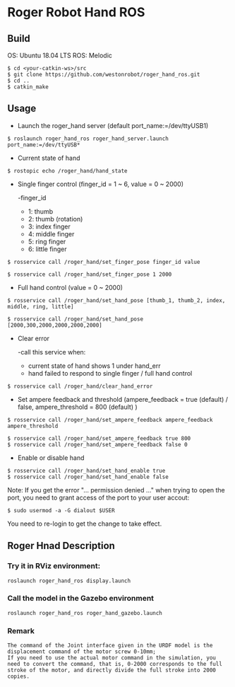 # Roger Robot Hand ROS

## Build

OS: Ubuntu 18.04 LTS
ROS: Melodic

```
$ cd <your-catkin-ws>/src
$ git clone https://github.com/westonrobot/roger_hand_ros.git
$ cd ..
$ catkin_make
```

## Usage

* Launch the roger_hand server (default port_name:=/dev/ttyUSB1)


```
$ roslaunch roger_hand_ros roger_hand_server.launch port_name:=/dev/ttyUSB*
```

* Current state of hand

```
$ rostopic echo /roger_hand/hand_state
```
* Single finger control (finger_id = 1 ~ 6, value =  0 ~ 2000)

    -finger_id
    - 1: thumb
    - 2: thumb (rotation)
    - 3: index finger
    - 4: middle finger
    - 5: ring finger
    - 6: little finger

```
$ rosservice call /roger_hand/set_finger_pose finger_id value

$ rosservice call /roger_hand/set_finger_pose 1 2000
```
* Full hand control (value = 0 ~ 2000)

```
$ rosservice call /roger_hand/set_hand_pose [thumb_1, thumb_2, index, middle, ring, little]

$ rosservice call /roger_hand/set_hand_pose [2000,300,2000,2000,2000,2000]
```
* Clear error
    
    -call this service when:
    - current state of hand shows 1 under hand_err
    - hand failed to respond to single finger / full hand control

```
$ rosservice call /roger_hand/clear_hand_error
```

* Set ampere feedback and threshold (ampere_feedback = true (default) / false, ampere_threshold = 800 (default) )

```
$ rosservice call /roger_hand/set_ampere_feedback ampere_feedback ampere_threshold

$ rosservice call /roger_hand/set_ampere_feedback true 800
$ rosservice call /roger_hand/set_ampere_feedback false 0
```

* Enable or disable hand

```
$ rosservice call /roger_hand/set_hand_enable true
$ rosservice call /roger_hand/set_hand_enable false
```

Note:  If you get the error "... permission denied ..." when trying to open the port, you need to grant access of the port to your user accout:

```
$ sudo usermod -a -G dialout $USER
```
You need to re-login to get the change to take effect.


## Roger Hnad Description

### Try it in RViz environment:
    roslaunch roger_hand_ros display.launch
### Call the model in the Gazebo environment
    roslaunch roger_hand_ros roger_hand_gazebo.launch
   
### Remark
    The command of the Joint interface given in the URDF model is the displacement command of the motor screw 0-10mm;
    If you need to use the actual motor command in the simulation, you need to convert the command, that is, 0-2000 corresponds to the full stroke of the motor, and directly divide the full stroke into 2000 copies.